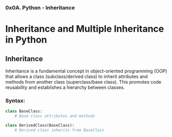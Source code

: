 ### 0x0A. Python - Inheritance

# Inheritance and Multiple Inheritance in Python

## Inheritance

Inheritance is a fundamental concept in object-oriented programming (OOP) that allows a class (subclass/derived class) to inherit attributes and methods from another class (superclass/base class). This promotes code reusability and establishes a hierarchy between classes.

### Syntax:

```python
class BaseClass:
    # Base class attributes and methods

class DerivedClass(BaseClass):
    # Derived class inherits from BaseClass
